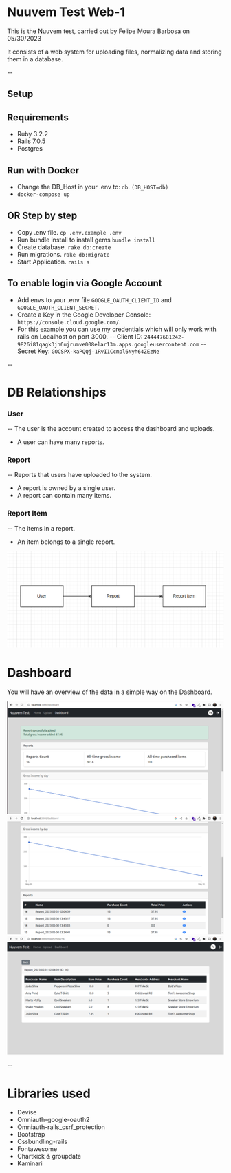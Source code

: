 # Nuuvem Test Web-1
This is the Nuuvem test, carried out by Felipe Moura Barbosa on 05/30/2023

It consists of a web system for uploading files, normalizing data and storing them in a database.

--
## Setup

## Requirements
- Ruby 3.2.2
- Rails 7.0.5
- Postgres

## Run with Docker
- Change the DB_Host in your .env to: `db`. `(DB_HOST=db)`
- `docker-compose up`

## OR Step by step
- Copy .env file. `cp .env.example .env`
- Run bundle install to install gems `bundle install`
- Create database. `rake db:create`
- Run migrations. `rake db:migrate`
- Start Application. `rails s`

## To enable login via Google Account
- Add envs to your .env file `GOOGLE_OAUTH_CLIENT_ID` and `GOOGLE_OAUTH_CLIENT_SECRET`.
- Create a Key in the Google Developer Console: `https://console.cloud.google.com/`.
- For this example you can use my credentials which will only work with rails on Localhost on port 3000.
-- Client ID: `244447681242-9826i81qagk3jh6ujrumve008elar13m.apps.googleusercontent.com`
-- Secret Key: `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`

--
# DB Relationships

### User
-- The user is the account created to access the dashboard and uploads.
- A user can have many reports.

### Report
-- Reports that users have uploaded to the system.
- A report is owned by a single user.
- A report can contain many items.

### Report Item
-- The items in a report.
- An item belongs to a single report.

![Alt text](doc/diagram.png?raw=true "Diagram")

# Dashboard
You will have an overview of the data in a simple way on the Dashboard.

![Alt text](doc/dashboard1.png?raw=true "Dashboard")
![Alt text](doc/dashboard2.png?raw=true "Dashboard")
![Alt text](doc/dashboard3.png?raw=true "Dashboard")

--
# Libraries used
- Devise
- Omniauth-google-oauth2
- Omniauth-rails_csrf_protection
- Bootstrap
- Cssbundling-rails
- Fontawesome
- Chartkick & groupdate
- Kaminari
